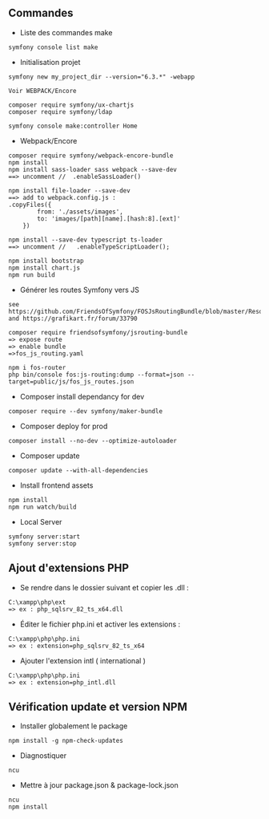 ## Commandes

- Liste des commandes make
```
symfony console list make
```

- Initialisation projet
```
symfony new my_project_dir --version="6.3.*" -webapp

Voir WEBPACK/Encore

composer require symfony/ux-chartjs
composer require symfony/ldap

symfony console make:controller Home
```

- Webpack/Encore
```
composer require symfony/webpack-encore-bundle
npm install
npm install sass-loader sass webpack --save-dev
==> uncomment //  .enableSassLoader()

npm install file-loader --save-dev
==> add to webpack.config.js :
.copyFiles({
        from: './assets/images',
        to: 'images/[path][name].[hash:8].[ext]'
    })

npm install --save-dev typescript ts-loader
==> uncomment //   .enableTypeScriptLoader();

npm install bootstrap
npm install chart.js
npm run build
```
- Générer les routes Symfony vers JS

```
see https://github.com/FriendsOfSymfony/FOSJsRoutingBundle/blob/master/Resources/doc/installation.rst
and https://grafikart.fr/forum/33790

composer require friendsofsymfony/jsrouting-bundle
=> expose route
=> enable bundle
=>fos_js_routing.yaml

npm i fos-router
php bin/console fos:js-routing:dump --format=json --target=public/js/fos_js_routes.json
```

- Composer install dependancy for dev
```
composer require --dev symfony/maker-bundle
```
- Composer deploy for prod
```
composer install --no-dev --optimize-autoloader
```

- Composer update
```
composer update --with-all-dependencies
```

- Install frontend assets
```
npm install
npm run watch/build
```

- Local Server
```
symfony server:start
symfony server:stop
```


## Ajout d'extensions PHP

- Se rendre dans le dossier suivant et copier les .dll :
```
C:\xampp\php\ext
=> ex : php_sqlsrv_82_ts_x64.dll
```
- Éditer le fichier php.ini et activer les extensions :
```
C:\xampp\php\php.ini
=> ex : extension=php_sqlsrv_82_ts_x64
```
- Ajouter l'extension intl ( international )
```
C:\xampp\php\php.ini
=> ex : extension=php_intl.dll
```

## Vérification update et version NPM

- Installer globalement le package
```
npm install -g npm-check-updates
```
- Diagnostiquer
```
ncu
```
- Mettre à jour package.json & package-lock.json
```
ncu
npm install
```
